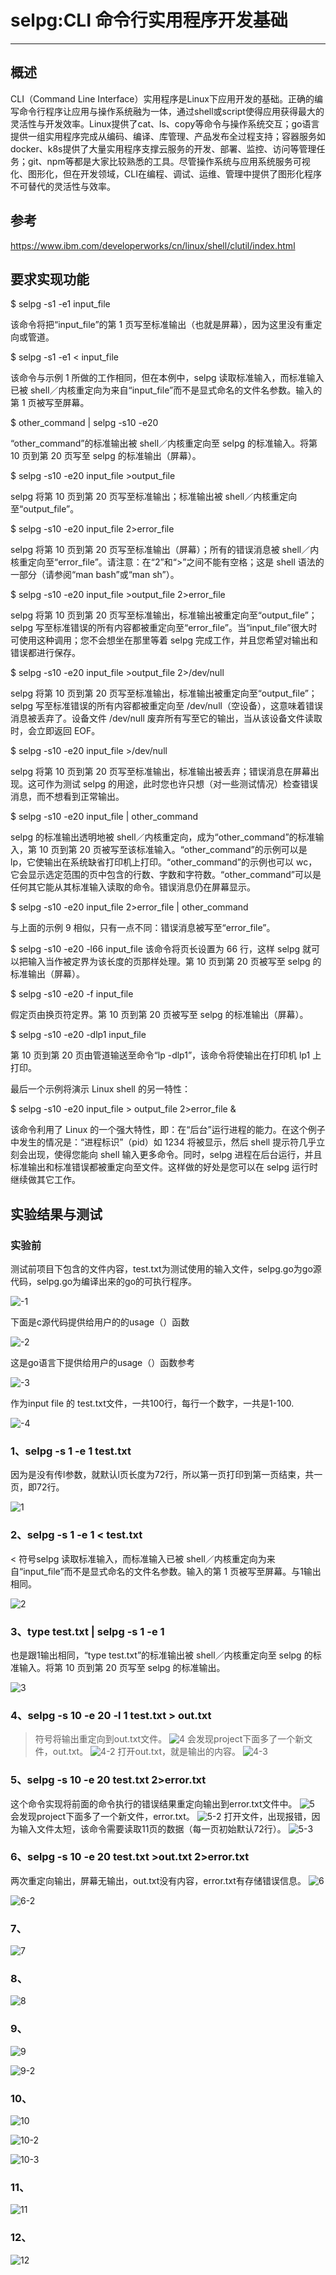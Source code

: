 # selpg:CLI 命令行实用程序开发基础
------
## 概述
CLI（Command Line Interface）实用程序是Linux下应用开发的基础。正确的编写命令行程序让应用与操作系统融为一体，通过shell或script使得应用获得最大的灵活性与开发效率。Linux提供了cat、ls、copy等命令与操作系统交互；go语言提供一组实用程序完成从编码、编译、库管理、产品发布全过程支持；容器服务如docker、k8s提供了大量实用程序支撑云服务的开发、部署、监控、访问等管理任务；git、npm等都是大家比较熟悉的工具。尽管操作系统与应用系统服务可视化、图形化，但在开发领域，CLI在编程、调试、运维、管理中提供了图形化程序不可替代的灵活性与效率。

## 参考
https://www.ibm.com/developerworks/cn/linux/shell/clutil/index.html

## 要求实现功能
$ selpg -s1 -e1 input_file

该命令将把“input_file”的第 1 页写至标准输出（也就是屏幕），因为这里没有重定向或管道。

$ selpg -s1 -e1 < input_file

该命令与示例 1 所做的工作相同，但在本例中，selpg 读取标准输入，而标准输入已被 shell／内核重定向为来自“input_file”而不是显式命名的文件名参数。输入的第 1 页被写至屏幕。

$ other_command | selpg -s10 -e20

“other_command”的标准输出被 shell／内核重定向至 selpg 的标准输入。将第 10 页到第 20 页写至 selpg 的标准输出（屏幕）。

$ selpg -s10 -e20 input_file >output_file

selpg 将第 10 页到第 20 页写至标准输出；标准输出被 shell／内核重定向至“output_file”。

$ selpg -s10 -e20 input_file 2>error_file

selpg 将第 10 页到第 20 页写至标准输出（屏幕）；所有的错误消息被 shell／内核重定向至“error_file”。请注意：在“2”和“>”之间不能有空格；这是 shell 语法的一部分（请参阅“man bash”或“man sh”）。

$ selpg -s10 -e20 input_file >output_file 2>error_file

selpg 将第 10 页到第 20 页写至标准输出，标准输出被重定向至“output_file”；selpg 写至标准错误的所有内容都被重定向至“error_file”。当“input_file”很大时可使用这种调用；您不会想坐在那里等着 selpg 完成工作，并且您希望对输出和错误都进行保存。

$ selpg -s10 -e20 input_file >output_file 2>/dev/null

selpg 将第 10 页到第 20 页写至标准输出，标准输出被重定向至“output_file”；selpg 写至标准错误的所有内容都被重定向至 /dev/null（空设备），这意味着错误消息被丢弃了。设备文件 /dev/null 废弃所有写至它的输出，当从该设备文件读取时，会立即返回 EOF。

$ selpg -s10 -e20 input_file >/dev/null

selpg 将第 10 页到第 20 页写至标准输出，标准输出被丢弃；错误消息在屏幕出现。这可作为测试 selpg 的用途，此时您也许只想（对一些测试情况）检查错误消息，而不想看到正常输出。

$ selpg -s10 -e20 input_file | other_command

selpg 的标准输出透明地被 shell／内核重定向，成为“other_command”的标准输入，第 10 页到第 20 页被写至该标准输入。“other_command”的示例可以是 lp，它使输出在系统缺省打印机上打印。“other_command”的示例也可以 wc，它会显示选定范围的页中包含的行数、字数和字符数。“other_command”可以是任何其它能从其标准输入读取的命令。错误消息仍在屏幕显示。

$ selpg -s10 -e20 input_file 2>error_file | other_command

与上面的示例 9 相似，只有一点不同：错误消息被写至“error_file”。

$ selpg -s10 -e20 -l66 input_file
该命令将页长设置为 66 行，这样 selpg 就可以把输入当作被定界为该长度的页那样处理。第 10 页到第 20 页被写至 selpg 的标准输出（屏幕）。

$ selpg -s10 -e20 -f input_file

假定页由换页符定界。第 10 页到第 20 页被写至 selpg 的标准输出（屏幕）。

$ selpg -s10 -e20 -dlp1 input_file

第 10 页到第 20 页由管道输送至命令“lp -dlp1”，该命令将使输出在打印机 lp1 上打印。

最后一个示例将演示 Linux shell 的另一特性：

$ selpg -s10 -e20 input_file > output_file 2>error_file &

该命令利用了 Linux 的一个强大特性，即：在“后台”运行进程的能力。在这个例子中发生的情况是：“进程标识”（pid）如 1234 将被显示，然后 shell 提示符几乎立刻会出现，使得您能向 shell 输入更多命令。同时，selpg 进程在后台运行，并且标准输出和标准错误都被重定向至文件。这样做的好处是您可以在 selpg 运行时继续做其它工作。

## 实验结果与测试
### 实验前
测试前项目下包含的文件内容，test.txt为测试使用的输入文件，selpg.go为go源代码，selpg.go为编译出来的go的可执行程序。

![-1](https://github.com/imhejiamin/selpg/blob/master/my_images/-1.png)

下面是c源代码提供给用户的的usage（）函数

![-2](https://github.com/imhejiamin/selpg/blob/master/my_images/-2.png)

这是go语言下提供给用户的usage（）函数参考

![-3](https://github.com/imhejiamin/selpg/blob/master/my_images/-3.png)

作为input file 的 test.txt文件，一共100行，每行一个数字，一共是1-100.

![-4](https://github.com/imhejiamin/selpg/blob/master/my_images/-4.png)

### 1、selpg -s 1 -e 1 test.txt
因为是没有传l参数，就默认l页长度为72行，所以第一页打印到第一页结束，共一页，即72行。

![1](https://github.com/imhejiamin/selpg/blob/master/my_images/1.png)

### 2、selpg -s 1 -e 1 < test.txt
< 符号selpg 读取标准输入，而标准输入已被 shell／内核重定向为来自“input_file”而不是显式命名的文件名参数。输入的第 1 页被写至屏幕。与1输出相同。

![2](https://github.com/imhejiamin/selpg/blob/master/my_images/2.png)

### 3、type test.txt | selpg -s 1 -e 1
也是跟1输出相同，“type test.txt”的标准输出被 shell／内核重定向至 selpg 的标准输入。将第 10 页到第 20 页写至 selpg 的标准输出。

![3](https://github.com/imhejiamin/selpg/blob/master/my_images/3.png)

### 4、selpg -s 10 -e 20 -l 1 test.txt > out.txt
> 符号将输出重定向到out.txt文件。
![4](https://github.com/imhejiamin/selpg/blob/master/my_images/4.png)
会发现project下面多了一个新文件，out.txt。
![4-2](https://github.com/imhejiamin/selpg/blob/master/my_images/4-2.png)
打开out.txt，就是输出的内容。
![4-3](https://github.com/imhejiamin/selpg/blob/master/my_images/4-3.png)

### 5、selpg -s 10 -e 20 test.txt 2>error.txt
这个命令实现将前面的命令执行的错误结果重定向输出到error.txt文件中。
![5](https://github.com/imhejiamin/selpg/blob/master/my_images/5.png)
会发现project下面多了一个新文件，error.txt。
![5-2](https://github.com/imhejiamin/selpg/blob/master/my_images/5-2.png)
打开文件，出现报错，因为输入文件太短，该命令需要读取11页的数据（每一页初始默认72行）。
![5-3](https://github.com/imhejiamin/selpg/blob/master/my_images/5-3.png)

### 6、selpg -s 10 -e 20 test.txt >out.txt 2>error.txt
两次重定向输出，屏幕无输出，out.txt没有内容，error.txt有存储错误信息。
![6](https://github.com/imhejiamin/selpg/blob/master/my_images/6.png)

![6-2](https://github.com/imhejiamin/selpg/blob/master/my_images/6-2.png)

### 7、

![7](https://github.com/imhejiamin/selpg/blob/master/my_images/7.png)

### 8、

![8](https://github.com/imhejiamin/selpg/blob/master/my_images/8.png)

### 9、

![9](https://github.com/imhejiamin/selpg/blob/master/my_images/9.png)

![9-2](https://github.com/imhejiamin/selpg/blob/master/my_images/9-2.png)

### 10、

![10](https://github.com/imhejiamin/selpg/blob/master/my_images/10.png)

![10-2](https://github.com/imhejiamin/selpg/blob/master/my_images/10-2.png)

![10-3](https://github.com/imhejiamin/selpg/blob/master/my_images/10-3.png)

### 11、

![11](https://github.com/imhejiamin/selpg/blob/master/my_images/11.png)

### 12、

![12](https://github.com/imhejiamin/selpg/blob/master/my_images/12.png)
